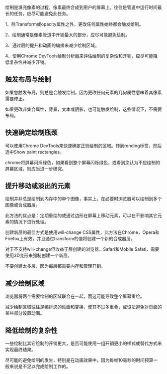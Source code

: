 绘制是填充像素的过程，像素最终合成到用户的屏幕上。往往是管道中运行时间最长的任务，应尽可能避免此任务。

1、除Transform或opacity属性之外，更改任何属性始终都会触发绘制。

2、绘制通常是像素管道中开销最大的部分，应尽可能避免绘制。

3、通过层的提升和动画的编排来减少绘制区域。

4、使用Chrome DevTools绘制分析器来评估绘制的复杂性和开销，应尽可能降低复杂性并减少开销。

## 触发布局与绘制

如果您触发布局，则总是会触发绘制，因为更改任何元素的几何属性意味着其像素需要修正。

如果更改非集合属性，背景，文本或阴影，也可能触发绘制，这些情况下，不需要布局。

## 快速确定绘制瓶颈

可以使用Chrome DevTools来快速确定正则绘制的区域。转到rending标签，然后选中Show paint rectangles。

chrome将屏幕闪烁绿色，如果看到整个屏幕闪烁绿色，或看到您认为不应绘制的屏幕区域，则应当进一步研究。

## 提升移动或淡出的元素

绘制并非总是绘制到内存中的单个图像，事实上，在必要时浏览器可以绘制到多个图像或合成器层。

此方法的优点是：定期重绘的或通过边形在屏幕上移动元素，可以在不影响其它元素的情况下进行处理。

创建新层的最佳方式是使用will-change CSS属性，此方法在Chrome，Opera和Firefox上有效，并且通过transform的值将创建一个新的合成器层。

对于不支持will-change但收益于层创建的浏览器，Safari和Mobile Safati，需要使用3D变形来强制创建一个新层。

不要创建太多层，因为每层都需要内存和管理开销。


## 减少绘制区域

浏览器将两个需要绘制的区域联合在一起，而这可能导致整个屏幕重绘。

减少绘制区域往往是编排您的动画和变换，使其不过多重叠，或设法避免对页面的某些部分设置动画。

## 降低绘制的复杂性

一些绘制比其它绘制的开销更大，是否可能使用一组开销更小的样式或替代方式来实现最终结果。

尽可能的避免绘制的发生，特别是在动画效果中，因为每帧10毫秒的时间预算一般来说是不足以完成绘制工作的。

